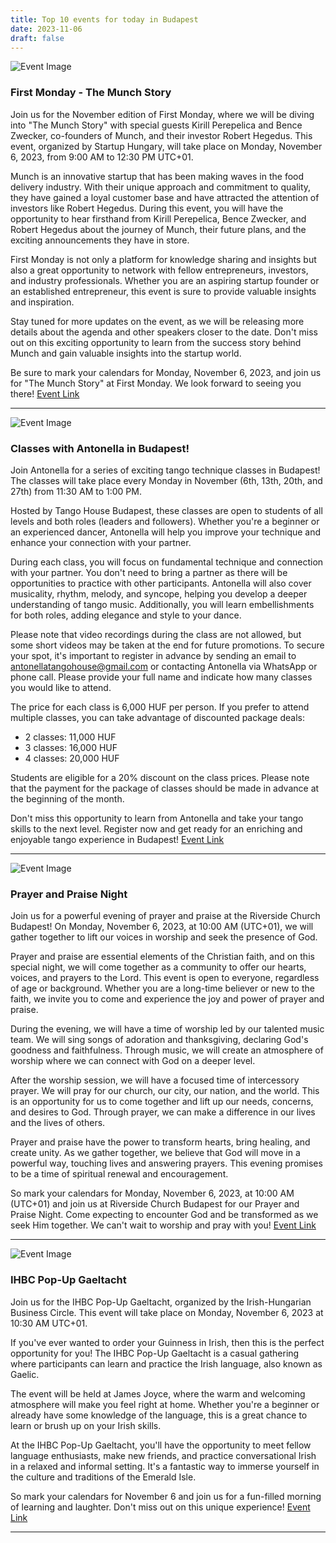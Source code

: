 ```yaml
---
title: Top 10 events for today in Budapest
date: 2023-11-06
draft: false
---
```


![Event Image](https://scontent.fbud3-1.fna.fbcdn.net/v/t39.30808-6/394386332_630708072601950_2807561059059434004_n.jpg?stp=dst-jpg_p180x540&_nc_cat=109&ccb=1-7&_nc_sid=5f2048&_nc_ohc=39C6rkCg6KYAX-knZ6o&_nc_ht=scontent.fbud3-1.fna&oh=00_AfAsCQa43MbxqvT5iZQZtntl7dViyDijdkwc8kxy_EVHGA&oe=654E7715)

 ### First Monday - The Munch Story

Join us for the November edition of First Monday, where we will be diving into "The Munch Story" with special guests Kirill Perepelica and Bence Zwecker, co-founders of Munch, and their investor Robert Hegedus. This event, organized by Startup Hungary, will take place on Monday, November 6, 2023, from 9:00 AM to 12:30 PM UTC+01.

Munch is an innovative startup that has been making waves in the food delivery industry. With their unique approach and commitment to quality, they have gained a loyal customer base and have attracted the attention of investors like Robert Hegedus. During this event, you will have the opportunity to hear firsthand from Kirill Perepelica, Bence Zwecker, and Robert Hegedus about the journey of Munch, their future plans, and the exciting announcements they have in store.

First Monday is not only a platform for knowledge sharing and insights but also a great opportunity to network with fellow entrepreneurs, investors, and industry professionals. Whether you are an aspiring startup founder or an established entrepreneur, this event is sure to provide valuable insights and inspiration.

Stay tuned for more updates on the event, as we will be releasing more details about the agenda and other speakers closer to the date. Don't miss out on this exciting opportunity to learn from the success story behind Munch and gain valuable insights into the startup world.

Be sure to mark your calendars for Monday, November 6, 2023, and join us for "The Munch Story" at First Monday. We look forward to seeing you there!
[Event Link](https://facebook.com/events/1442773079618112)

---
![Event Image](https://scontent.fbud3-1.fna.fbcdn.net/v/t39.30808-6/387741971_763422112460651_6297599977545958423_n.jpg?stp=dst-jpg_p180x540&_nc_cat=104&ccb=1-7&_nc_sid=5f2048&_nc_ohc=vD1cqBJi_GcAX-jxLLL&_nc_oc=AQk4AvKs_lLi63ADgx-OVG6H_4ngZuxug7zuNWbGqcrrJKPG5_6rcWLRrFobxy4mQh4&_nc_ht=scontent.fbud3-1.fna&oh=00_AfBv4tkP5XWjc7kV6xbYTTQxf0z5w-t2EXzescHU_y1oPQ&oe=654D461D)

 ### Classes with Antonella in Budapest!

Join Antonella for a series of exciting tango technique classes in Budapest! The classes will take place every Monday in November (6th, 13th, 20th, and 27th) from 11:30 AM to 1:00 PM. 

Hosted by Tango House Budapest, these classes are open to students of all levels and both roles (leaders and followers). Whether you're a beginner or an experienced dancer, Antonella will help you improve your technique and enhance your connection with your partner.

During each class, you will focus on fundamental technique and connection with your partner. You don't need to bring a partner as there will be opportunities to practice with other participants. Antonella will also cover musicality, rhythm, melody, and syncope, helping you develop a deeper understanding of tango music. Additionally, you will learn embellishments for both roles, adding elegance and style to your dance.

Please note that video recordings during the class are not allowed, but some short videos may be taken at the end for future promotions. To secure your spot, it's important to register in advance by sending an email to antonellatangohouse@gmail.com or contacting Antonella via WhatsApp or phone call. Please provide your full name and indicate how many classes you would like to attend.

The price for each class is 6,000 HUF per person. If you prefer to attend multiple classes, you can take advantage of discounted package deals: 
- 2 classes: 11,000 HUF
- 3 classes: 16,000 HUF
- 4 classes: 20,000 HUF

Students are eligible for a 20% discount on the class prices. Please note that the payment for the package of classes should be made in advance at the beginning of the month.

Don't miss this opportunity to learn from Antonella and take your tango skills to the next level. Register now and get ready for an enriching and enjoyable tango experience in Budapest!
[Event Link](https://facebook.com/events/264497932664374)

---
![Event Image](https://scontent.fbud3-1.fna.fbcdn.net/v/t39.30808-6/391617180_310927928243039_2693818070941089745_n.jpg?stp=dst-jpg_p180x540&_nc_cat=103&ccb=1-7&_nc_sid=5f2048&_nc_ohc=O1BrsUaLpekAX-8zG9p&_nc_ht=scontent.fbud3-1.fna&oh=00_AfBOUxcmcPJ_6QB77ZvdjrCSvwFiA9F6gweeylO5TkeY-A&oe=654E5D6A)

 ### Prayer and Praise Night

Join us for a powerful evening of prayer and praise at the Riverside Church Budapest! On Monday, November 6, 2023, at 10:00 AM (UTC+01), we will gather together to lift our voices in worship and seek the presence of God.

Prayer and praise are essential elements of the Christian faith, and on this special night, we will come together as a community to offer our hearts, voices, and prayers to the Lord. This event is open to everyone, regardless of age or background. Whether you are a long-time believer or new to the faith, we invite you to come and experience the joy and power of prayer and praise.

During the evening, we will have a time of worship led by our talented music team. We will sing songs of adoration and thanksgiving, declaring God's goodness and faithfulness. Through music, we will create an atmosphere of worship where we can connect with God on a deeper level.

After the worship session, we will have a focused time of intercessory prayer. We will pray for our church, our city, our nation, and the world. This is an opportunity for us to come together and lift up our needs, concerns, and desires to God. Through prayer, we can make a difference in our lives and the lives of others.

Prayer and praise have the power to transform hearts, bring healing, and create unity. As we gather together, we believe that God will move in a powerful way, touching lives and answering prayers. This evening promises to be a time of spiritual renewal and encouragement.

So mark your calendars for Monday, November 6, 2023, at 10:00 AM (UTC+01) and join us at Riverside Church Budapest for our Prayer and Praise Night. Come expecting to encounter God and be transformed as we seek Him together. We can't wait to worship and pray with you!
[Event Link](https://facebook.com/events/334430942503168)

---
![Event Image](https://scontent.fbud3-1.fna.fbcdn.net/v/t39.30808-6/391615932_631768002444391_3773457065712966169_n.jpg?stp=dst-jpg_s960x960&_nc_cat=100&ccb=1-7&_nc_sid=5f2048&_nc_ohc=kQf_hU9TgXoAX_hWkSe&_nc_ht=scontent.fbud3-1.fna&oh=00_AfBVR2hduWvOASCsxGLjGgz2q3MVofz2vkUWeAwNJxrtag&oe=654E46D1)

 ### IHBC Pop-Up Gaeltacht

Join us for the IHBC Pop-Up Gaeltacht, organized by the Irish-Hungarian Business Circle. This event will take place on Monday, November 6, 2023 at 10:30 AM UTC+01.

If you've ever wanted to order your Guinness in Irish, then this is the perfect opportunity for you! The IHBC Pop-Up Gaeltacht is a casual gathering where participants can learn and practice the Irish language, also known as Gaelic.

The event will be held at James Joyce, where the warm and welcoming atmosphere will make you feel right at home. Whether you're a beginner or already have some knowledge of the language, this is a great chance to learn or brush up on your Irish skills.

At the IHBC Pop-Up Gaeltacht, you'll have the opportunity to meet fellow language enthusiasts, make new friends, and practice conversational Irish in a relaxed and informal setting. It's a fantastic way to immerse yourself in the culture and traditions of the Emerald Isle.

So mark your calendars for November 6 and join us for a fun-filled morning of learning and laughter. Don't miss out on this unique experience!
[Event Link](https://facebook.com/events/233613109468680)

---
